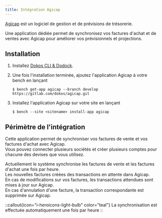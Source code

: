 ```yaml
---
title: Intégration Agicap
---
```


[Agicap](https://agicap.com) est un logiciel de gestion et de prévisions de trésorerie.  

Une application dédiée permet de synchronisez vos factures d'achat et de ventes avec Agicap pour améliorer vos prévisionnels et projections.  


## Installation

1. Installez [Dokos CLI & Dodock](https://doc.dokos.io/dodock/installation).

2. Une fois l'installation terminée, ajoutez l'application Agicap à votre bench en lançant
    ```
    $ bench get-app agicap --branch develop https://gitlab.com/dokos/agicap.git
    ```

<!-- > Exemple: Si vous souhaitez utiliser cette application avec Dodock/Dokos v3, vous devez utiliser la branche `develop`  
> `$ bench get-app agicap --branch develop https://gitlab.com/dokos/agicap.git` -->

3. Installez l'application Agicap sur votre site en lançant
    ```
    $ bench --site <sitename> install-app agicap
    ```

## Périmètre de l'intégration

Cette application permet de synchroniser vos factures de vente et vos factures d'achat avec Agicap.  
Vous pouvez connecter plusieurs sociétés et créer plusieurs comptes pour chacune des devises que vous utilisez.  

Actuellement le système synchronise les factures de vente et les factures d'achat une fois par heure.  
Les nouvelles factures créées des transactions en attente dans Agicap.  
En cas de modifications sur vos factures, les transactions attendues sont mises à jour sur Agicap.  
En cas d'annulation d'une facture, la transaction correspondante est supprimée sur Agicap.  

::callout{icon="i-heroicons-light-bulb" color="teal"}
La synchronisation est effectuée automatiquement une fois par heure
::

